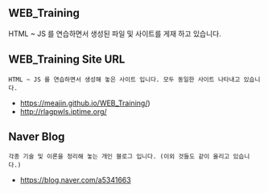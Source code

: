 ## WEB_Training
HTML ~ JS 를 연습하면서 생성된 파일 및 사이트를 게재 하고 있습니다.




## WEB_Training Site URL
```
HTML ~ JS 를 연습하면서 생성해 놓은 사이트 입니다. 모두 동일한 사이트 나타내고 있습니다.
```
- https://meajin.github.io/WEB_Training/)
- http://rlagpwls.iptime.org/  





## Naver Blog
```
각종 기술 및 이론을 정리해 놓는 개인 블로그 입니다. (이외 것들도 같이 올리고 있습니다.)
```
- https://blog.naver.com/a5341663
